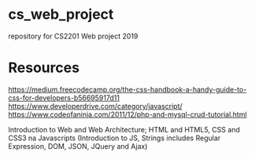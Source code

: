 # cs_web_project
repository for CS2201 Web project 2019


# Resources
https://medium.freecodecamp.org/the-css-handbook-a-handy-guide-to-css-for-developers-b56695917d11
https://www.developerdrive.com/category/javascript/
https://www.codeofaninja.com/2011/12/php-and-mysql-crud-tutorial.html

Introduction to Web and Web Architecture; HTML and HTML5, CSS and CSS3 na Javascripts (Introduction to JS, Strings includes Regular Expression, DOM, JSON, JQuery and Ajax)

